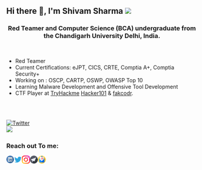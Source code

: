 <h2 align="left"> Hi there 👋, I'm Shivam Sharma <img src="https://media.giphy.com/media/mGcNjsfWAjY5AEZNw6/giphy.gif" width="50"></h2>



<h3 align="center">Red Teamer and Computer Science (BCA) undergraduate from the Chandigarh University Delhi, India.</h3>
<br />


-  Red Teamer
-  Current Certifications: eJPT, CICS, CRTE, Comptia A+, Comptia Security+ 
-  Working on : OSCP, CARTP, OSWP, OWASP Top 10
-  Learning Malware Development and Offensive Tool Development
-  CTF Player at [TryHackme](https://github.com/fakhackr)  [Hacker101](https://ctf.hacker101.com/ctf) & [fakcodr](https://www.instagram.com/fakcodr/).

<br>

</br>

<a href="https://twitter.com/fakecoder6"><img src="https://img.shields.io/twitter/follow/m4lici0u5?label=Twitter&style=social" alt="Twitter"></a>
<br>
<img src=https://media.giphy.com/media/3oEjHWpiVIOGXT5l9m/giphy.gif width="300">
</br>

<h3 align="left"> Reach out To me:</h3>

<a href="https://www.linkedin.com/in/fakecoder/">
  <img align="left" alt="Shivam Sharma | Linkedin" width="20px" src="https://raw.githubusercontent.com/An0nUD4Y/An0nUD4Y/master/assets/linkedin.svg" />
</a>

<a href="https://twitter.com/fakecoder6">
  <img align="left" alt="Shivam Sharma | Twitter" width="21px" src="https://raw.githubusercontent.com/An0nUD4Y/An0nUD4Y/master/assets/twitter.svg" />
</a>

<a href="https://www.instagram.com/fakcodr/">
  <img align="left" alt="Shivam Sharma | Instagram" width="21px" src="https://raw.githubusercontent.com/An0nUD4Y/An0nUD4Y/master/assets/instagram.svg" />
</a>

<a href="https://t.me/">
  <img align="left" alt="Shivam Sharma | Telegram" width="21px" src="https://raw.githubusercontent.com/An0nUD4Y/An0nUD4Y/master/assets/telegram.png" />
</a>

<a href="mailto:Sharmashivam7979@gmail.com">
  <img align="left" alt="Shivam Sharma | Email" width="21px" src="https://raw.githubusercontent.com/An0nUD4Y/An0nUD4Y/master/assets/email.svg" />
</a>

<br />
<br />


